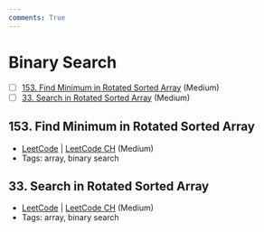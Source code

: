 ```yaml
---
comments: True
---
```


# Binary Search

- [ ] [153. Find Minimum in Rotated Sorted Array](https://leetcode.cn/problems/find-minimum-in-rotated-sorted-array/) (Medium)
- [ ] [33. Search in Rotated Sorted Array](https://leetcode.cn/problems/search-in-rotated-sorted-array/) (Medium)

## 153. Find Minimum in Rotated Sorted Array

-   [LeetCode](https://leetcode.com/problems/find-minimum-in-rotated-sorted-array/) | [LeetCode CH](https://leetcode.cn/problems/find-minimum-in-rotated-sorted-array/) (Medium)
-   Tags: array, binary search


## 33. Search in Rotated Sorted Array

-   [LeetCode](https://leetcode.com/problems/search-in-rotated-sorted-array/) | [LeetCode CH](https://leetcode.cn/problems/search-in-rotated-sorted-array/) (Medium)
-   Tags: array, binary search
